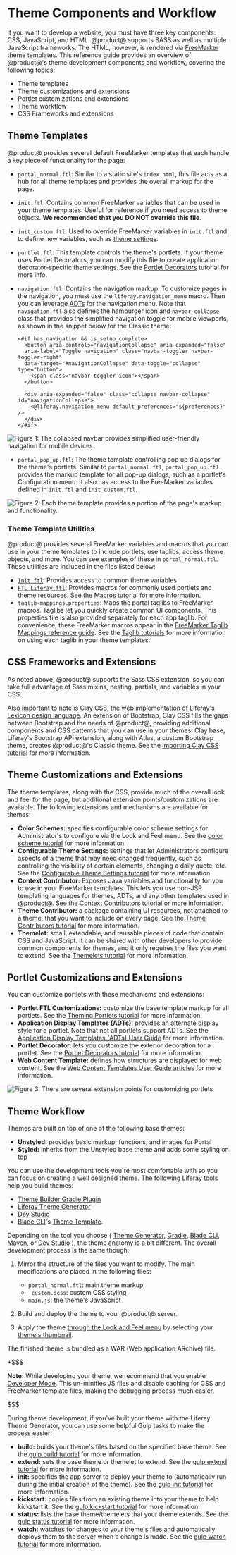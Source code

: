 # Theme Components and Workflow [](id=theme-components-and-workflow)

If you want to develop a website, you must have three key components: CSS,
JavaScript, and HTML. @product@ supports SASS as well as multiple JavaScript
frameworks. The HTML, however, is rendered via
[FreeMarker](https://freemarker.apache.org/) theme templates. This reference
guide provides an overview of @product@'s theme development components and
workflow, covering the following topics:

- Theme templates
- Theme customizations and extensions
- Portlet customizations and extensions
- Theme workflow
- CSS Frameworks and extensions

## Theme Templates [](id=theme-templates)

@product@ provides several default FreeMarker templates that each handle a key 
piece of functionality for the page:

- `portal_normal.ftl`: Similar to a static site's `index.html`, this file acts
  as a hub for all theme templates and provides the overall markup for the page.
- `init.ftl`: Contains common FreeMarker variables that can be used in your
  theme templates. Useful for reference if you need access to theme objects.
  **We recommended that you DO NOT override this file**.
- `init_custom.ftl`: Used to override FreeMarker variables in `init.ftl` and to
  define new variables, such as 
  [theme settings](/develop/tutorials/-/knowledge_base/7-1/making-configurable-theme-settings).
- `portlet.ftl`: This template controls the theme's portlets. If your theme uses 
  Portlet Decorators, you can modify this file to create application 
  decorator-specific theme settings. See the 
  [Portlet Decorators](/develop/tutorials/-/knowledge_base/7-1/creating-configurable-styles-for-portlet-wrappers) 
  tutorial for more info.
- `navigation.ftl`: Contains the navigation markup. To customize pages in the
  navigation, you must use the `liferay.navigation_menu` macro. Then you can
  leverage
  [ADTs](https://github.com/liferay/liferay-portal/tree/7.1.x/modules/apps/site-navigation/site-navigation-menu-web/src/main/resources/com/liferay/site/navigation/menu/web/portlet/template/dependencies)
  for the navigation menu. Note that `navigation.ftl` also defines the hamburger
  icon and `navbar-collapse` class that provides the simplified navigation
  toggle for mobile viewports, as shown in the snippet below for the Classic
  theme:

      <#if has_navigation && is_setup_complete>
        <button aria-controls="navigationCollapse" aria-expanded="false" 
        aria-label="Toggle navigation" class="navbar-toggler navbar-toggler-right" 
        data-target="#navigationCollapse" data-toggle="collapse" type="button">
          <span class="navbar-toggler-icon"></span>
        </button>

        <div aria-expanded="false" class="collapse navbar-collapse" id="navigationCollapse">
          <@liferay.navigation_menu default_preferences="${preferences}" />
        </div>
      </#if>

![Figure 1: The collapsed navbar provides simplified user-friendly navigation for mobile devices.](../../images/portal-layout-mobile-nav.png)

- `portal_pop_up.ftl`: The theme template controlling pop up dialogs for the
  theme's portlets. Similar to `portal_normal.ftl`, `portal_pop_up.ftl` provides
  the markup template for all pop-up dialogs, such as a portlet's Configuration 
  menu. It also has access to the FreeMarker variables defined in `init.ftl` and 
  `init_custom.ftl`.

![Figure 2: Each theme template provides a portion of the page's markup and functionality.](../../images/portal-layout-theme-templates.png)

### Theme Template Utilities [](id=theme-template-utilities)

@product@ provides several FreeMarker variables and macros that you can use in 
your theme templates to include portlets, use taglibs, access theme objects, and 
more. You can see examples of these in `portal_normal.ftl`. These utilities are 
included in the files listed below:

- [`Init.ftl`](https://github.com/liferay/liferay-portal/blob/7.1.x/modules/apps/frontend-theme/frontend-theme-unstyled/src/main/resources/META-INF/resources/_unstyled/templates/init.ftl): 
  Provides access to common theme variables
- [`FTL_Liferay.ftl`](https://github.com/liferay/liferay-portal/blob/7.1.x/modules/apps/portal-template/portal-template-freemarker/src/main/resources/FTL_liferay.ftl): 
  Provides macros for commonly used portlets and theme resources. See the 
  [Macros tutorial](/develop/tutorials/-/knowledge_base/7-1/using-liferays-macros-in-your-theme) 
  for more information.
- `taglib-mappings.properties`: 
  Maps the portal taglibs to FreeMarker macros. Taglibs let you quickly create 
  common UI components. This properties file is also provided separately for
  each app taglib. For convenience, these FreeMarker macros appear in the
  [FreeMarker Taglib Mappings reference guide](/develop/reference/-/knowledge_base/7-1/freemarker-taglib-macros). 
  See the 
  [Taglib tutorials](/develop/tutorials/-/knowledge_base/7-1/front-end-taglibs) 
  for more information on using each taglib in your theme templates.

## CSS Frameworks and Extensions [](id=css-frameworks-and-extensions)

As noted above, @product@ supports the Sass CSS extension, so you can take
full advantage of Sass mixins, nesting, partials, and variables in your CSS.

Also important to note is 
[Clay CSS](https://clayui.com/), 
the web implementation of Liferay's 
[Lexicon design language](https://lexicondesign.io/). 
An extension of Bootstrap, Clay CSS fills the gaps between Bootstrap and the 
needs of @product@, providing additional components and CSS patterns that you 
can use in your themes. Clay base, Liferay's Bootstrap API extension, along with 
Atlas, a custom Bootstrap theme, creates @product@'s Classic theme. See the 
[importing Clay CSS tutorial](/develop/tutorials/-/knowledge_base/7-1/importing-clay-css-into-a-theme) 
for more information.

## Theme Customizations and Extensions [](id=theme-customizations-and-extensions)

The theme templates, along with the CSS, provide much of the overall look and 
feel for the page, but additional extension points/customizations are available. 
The following extensions and mechanisms are available for themes:

- **Color Schemes:** specifies configurable color scheme settings for 
  Administrator's to configure via the Look and Feel menu. See the 
  [color scheme tutorial](/develop/tutorials/-/knowledge_base/7-1/creating-color-schemes-for-your-theme) 
  for more information.
- **Configurable Theme Settings:** settings that let Administrators configure 
  aspects of a theme that may need changed frequently, such as controlling the 
  visibility of certain elements, changing a daily quote, etc. See the 
  [Configurable Theme Settings tutorial](/develop/tutorials/-/knowledge_base/7-1/making-configurable-theme-settings) 
  for more information. 
- **Context Contributor:** Exposes Java variables and functionality for  you to 
  use in your FreeMarker templates. This lets you use non-JSP templating languages 
  for themes, ADTs, and any other templates used in @product@. See the 
  [Context Contributors tutorial](/develop/tutorials/-/knowledge_base/7-1/injecting-additional-context-variables-into-your-templates) 
  or more information.
- **Theme Contributor:** a package containing UI resources, not attached to a 
  theme, that you want to include on every page. See the 
  [Theme Contributors tutorial](/develop/tutorials/-/knowledge_base/7-1/packaging-independent-ui-resources-for-your-site) 
  for more information. 
- **Themelet:** small, extendable, and reusable pieces of code that contain CSS
  and JavaScript. It can be shared with other developers to provide common
  components for themes, and it only requires the files you want to extend. See
  the 
  [Themelets tutorial](/develop/tutorials/-/knowledge_base/7-1/creating-reusable-pieces-of-code-for-your-themes)
  for more information.

## Portlet Customizations and Extensions [](id=portlet-customizations-and-extensions)

You can customize portlets with these mechanisms and extensions:

- **Portlet FTL Customizations:** customize the base template markup for all 
  portlets. See the 
  [Theming Portlets tutorial](/develop/tutorials/-/knowledge_base/7-1/theming-portlets#portlet-ftl) 
  for more information.
- **Application Display Templates (ADTs):** provides an alternate display style 
  for a portlet. Note that not all portlets support ADTs. See the 
  [Application Display Templates (ADTs) User Guide](/discover/portal/-/knowledge_base/7-1/styling-widgets-with-application-display-templates) 
  for more information.
- **Portlet Decorator:** lets you customize the exterior decoration for a portlet. 
  See the 
  [Portlet Decorators tutorial](/develop/tutorials/-/knowledge_base/7-1/creating-configurable-styles-for-portlet-wrappers) 
  for more information.
- **Web Content Template:** defines how structures are displayed for web content. 
  See the 
  [Web Content Templates User Guide articles](/discover/portal/-/knowledge_base/7-1/designing-web-content-with-templates) 
  for more information.

![Figure 3: There are several extension points for customizing portlets](../../images/portal-layout-portlet-customizations.png)

## Theme Workflow [](id=theme-workflow)

Themes are built on top of one of the following base themes: 

- **Unstyled:** provides basic markup, functions, and images for Portal
- **Styled:** inherits from the Unstyled base theme and adds some styling on top

You can use the development tools you're most comfortable with so you can focus
on creating a well designed theme. The following Liferay tools help you build
themes:

- [Theme Builder Gradle Plugin](/develop/reference/-/knowledge_base/7-1/theme-builder-gradle-plugin)
- [Liferay Theme Generator](/develop/tutorials/-/knowledge_base/7-1/creating-themes)
- [Dev Studio](/develop/tutorials/-/knowledge_base/7-1/creating-themes-with-liferay-ide)
- [Blade CLI](/develop/tutorials/-/knowledge_base/7-1/blade-cli)'s 
  [Theme Template](https://dev.liferay.com/develop/reference/-/knowledge_base/7-1/theme-template). 

Depending on the tool you choose 
(
  [Theme Generator](/develop/reference/-/knowledge_base/7-1/theme-reference-guide), 
  [Gradle](/develop/reference/-/knowledge_base/7-1/theme-builder-gradle-plugin), 
  [Blade CLI](/develop/reference/-/knowledge_base/7-1/theme-template), 
  [Maven](/develop/reference/-/knowledge_base/7-1/theme-template), 
  or 
  [Dev Studio](/develop/reference/-/knowledge_base/7-1/theme-template)
), 
the theme anatomy is a bit different. The overall development process is the 
same though: 

1.  Mirror the structure of the files you want to modify. The main modifications 
    are placed in the following files:

    - `portal_normal.ftl`: main theme markup
    - `_custom.scss`: custom CSS styling
    - `main.js`: the theme's JavaScript

2.  Build and deploy the theme to your @product@ server.

3.  Apply the theme 
    [through the Look and Feel menu](/discover/portal/-/knowledge_base/7-1/page-set-look-and-feel) 
    by selecting your 
    [theme's thumbnail](/develop/tutorials/-/knowledge_base/7-1/creating-a-thumbnail-preview-for-your-theme). 

The finished theme is bundled as a WAR (Web application ARchive) file. 

+$$$

**Note:** While developing your theme, we recommend that you enable 
[Developer Mode](/develop/tutorials/-/knowledge_base/7-1/using-developer-mode-with-themes).
This un-minifies JS files and disable caching for CSS and FreeMarker template
files, making the debugging process much easier.

$$$

During theme development, if you've built your theme with the Liferay Theme
Generator, you can use some helpful Gulp tasks to make the process easier:

- **build:** builds your theme's files based on the specified base theme. 
  See the 
  [gulp build tutorial](/develop/tutorials/-/knowledge_base/7-1/building-your-themes-files) 
  for more information.
- **extend:** sets the base theme or themelet to extend. See the 
  [gulp extend tutorial](/develop/tutorials/-/knowledge_base/7-1/changing-your-base-theme) 
  for more information.
- **init:** specifies the app server to deploy your theme to (automatically run
  during the initial creation of the theme). See the 
  [gulp init tutorial](/develop/tutorials/-/knowledge_base/7-1/configuring-your-themes-app-server)
  for more information. 
- **kickstart:** copies files from an existing theme into your theme to help 
  kickstart it. See the 
  [gulp kickstart tutorial](/develop/tutorials/-/knowledge_base/7-1/copying-an-existing-themes-files) 
  for more information.
- **status:** lists the base theme/themelets that your theme extends. See the 
  [gulp status tutorial](/develop/tutorials/-/knowledge_base/7-1/listing-your-themes-extensions) 
  for more information.
- **watch:** watches for changes to your theme's files and automatically deploys 
  them to the server when a change is made. See the 
  [gulp watch tutorial](/develop/tutorials/-/knowledge_base/7-1/automatically-deploying-theme-changes) 
  for more information.

